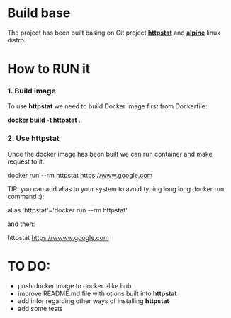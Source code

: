 # Build base
The project has been built basing on Git project [**httpstat**](https://github.com/davecheney/httpstat) and [**alpine**](https://alpinelinux.org/) linux distro.

# How to RUN it

### 1. Build image
To use **httpstat** we need to build Docker image first from Dockerfile:

**docker build -t httpstat .**

### 2. Use **httpstat**
Once the docker image has been built we can run container and make request to it:

docker run --rm httpstat https://www.google.com

TIP: you can add alias to your system to avoid typing long long docker run command :):

alias 'httpstat'='docker run --rm httpstat'

and then:

httpstat https://wwww.google.com


# TO DO:
- push docker image to docker alike hub
- improve README.md file with otions built into **httpstat**
- add infor regarding other ways of installing **httpstat**
- add some tests

